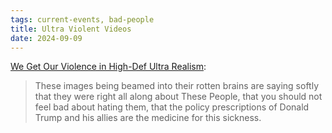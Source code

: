 ```yaml
---
tags: current-events, bad-people
title: Ultra Violent Videos
date: 2024-09-09
---
```


[We Get Our Violence in High-Def Ultra Realism](https://bad-faith-times.ghost.io/untitled-6/?ref=bad-faith-times-newsletter):

> These images being beamed into their rotten brains are saying softly that they were right all along about These People, that you should not feel bad about hating them, that the policy prescriptions of Donald Trump and his allies are the medicine for this sickness. 